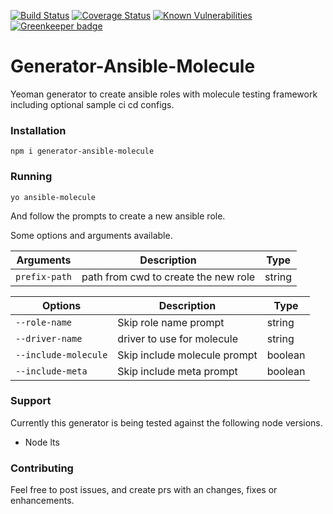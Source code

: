 [![Build Status](https://travis-ci.com/Aaron-K-T-Berry/generator-ansible-molecule.svg?branch=master)](https://travis-ci.com/Aaron-K-T-Berry/generator-ansible-molecule)
[![Coverage Status](https://coveralls.io/repos/github/Aaron-K-T-Berry/generator-ansible-molecule/badge.svg?branch=master&service=github)](https://coveralls.io/github/Aaron-K-T-Berry/generator-ansible-molecule?branch=master)
[![Known Vulnerabilities](https://snyk.io/test/github/Aaron-K-T-Berry/generator-ansible-molecule/badge.svg)](https://snyk.io/test/github/Aaron-K-T-Berry/generator-ansible-molecule)
[![Greenkeeper badge](https://badges.greenkeeper.io/Aaron-K-T-Berry/generator-ansible-molecule.svg)](https://greenkeeper.io/)

# Generator-Ansible-Molecule

Yeoman generator to create ansible roles with molecule testing framework including optional sample ci cd configs.

### Installation

```
npm i generator-ansible-molecule
```

### Running

```
yo ansible-molecule
```

And follow the prompts to create a new ansible role.

Some options and arguments available.

| Arguments     | Description                          | Type   |
| ------------- | ------------------------------------ | ------ |
| `prefix-path` | path from cwd to create the new role | string |

| Options              | Description                  | Type    |
| -------------------- | ---------------------------- | ------- |
| `--role-name`        | Skip role name prompt        | string  |
| `--driver-name`      | driver to use for molecule   | string  |
| `--include-molecule` | Skip include molecule prompt | boolean |
| `--include-meta`     | Skip include meta prompt     | boolean |
   
### Support

Currently this generator is being tested against the following node versions.

- Node lts

### Contributing

Feel free to post issues, and create prs with an changes, fixes or enhancements.

<!-- TODO [CI-CD] Generate an role and test it with ansible for release builds -->
